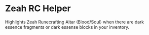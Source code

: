 # Zeah RC Helper
Highlights Zeah Runecrafting Altar (Blood/Soul) when there are dark essence fragments or dark essense blocks in your inventory. 